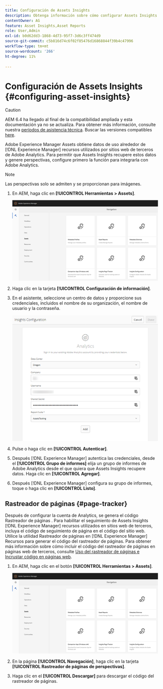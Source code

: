 ```yaml
---
title: Configuración de Assets Insights
description: Obtenga información sobre cómo configurar Assets Insights en [!DNL Experience Manager] Recursos.
contentOwner: AG
feature: Asset Insights,Asset Reports
role: User,Admin
exl-id: b0d62dd3-1868-4d73-95f7-3d6c3ff474d9
source-git-commit: c5b816d74c6f02f85476d16868844f39b4c47996
workflow-type: tm+mt
source-wordcount: '266'
ht-degree: 11%

---
```


# Configuración de Assets Insights {#configuring-asset-insights}

>[!CAUTION]
>
>AEM 6.4 ha llegado al final de la compatibilidad ampliada y esta documentación ya no se actualiza. Para obtener más información, consulte nuestra [períodos de asistencia técnica](https://helpx.adobe.com/es/support/programs/eol-matrix.html). Buscar las versiones compatibles [here](https://experienceleague.adobe.com/docs/).

Adobe Experience Manager Assets obtiene datos de uso alrededor de [!DNL Experience Manager] recursos utilizados por sitios web de terceros de Adobe Analytics. Para permitir que Assets Insights recupere estos datos y genere perspectivas, configure primero la función para integrarla con Adobe Analytics.

>[!NOTE]
>
>Las perspectivas solo se admiten y se proporcionan para imágenes.

1. En AEM, haga clic en **[!UICONTROL Herramientas > Assets]**.

   ![chlimage_1-210](assets/chlimage_1-210.png)

1. Haga clic en la tarjeta **[!UICONTROL Configuración de información]**.
1. En el asistente, seleccione un centro de datos y proporcione sus credenciales, incluidos el nombre de su organización, el nombre de usuario y la contraseña.

   ![chlimage_1-211](assets/insights_config2.png)

1. Pulse o haga clic en **[!UICONTROL Autenticar]**.
1. Después [!DNL Experience Manager] autentica las credenciales, desde el **[!UICONTROL Grupo de informes]** elija un grupo de informes de Adobe Analytics desde el que quiera que Assets Insights recupere datos. Haga clic en **[!UICONTROL Agregar]**.
1. Después [!DNL Experience Manager] configura su grupo de informes, toque o haga clic en **[!UICONTROL Listo]**.

## Rastreador de páginas {#page-tracker}

Después de configurar la cuenta de Analytics, se genera el código Rastreador de páginas . Para habilitar el seguimiento de Assets Insights [!DNL Experience Manager] recursos utilizados en sitios web de terceros, incluya el código de seguimiento de página en el código del sitio web. Utilice la utilidad Rastreador de páginas en [!DNL Experience Manager] Recursos para generar el código del rastreador de páginas. Para obtener más información sobre cómo incluir el código del rastreador de páginas en páginas web de terceros, consulte [Uso del rastreador de páginas e Incrustar código en páginas web](touch-ui-using-page-tracker.md).

1. En AEM, haga clic en el botón **[!UICONTROL Herramientas > Assets]**.

   ![chlimage_1-214](assets/chlimage_1-214.png)

1. En la página **[!UICONTROL Navegación]**, haga clic en la tarjeta **[!UICONTROL Rastreador de páginas de perspectivas]**.
1. Haga clic en el **[!UICONTROL Descargar]** para descargar el código del rastreador de páginas.

